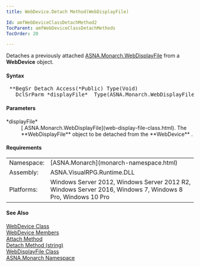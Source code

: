 ```yaml
---
title: WebDevice.Detach Method(WebDisplayFile)

Id: amfWebDeviceClassDetachMethod2
TocParent: amfWebDeviceClassDetachMethods
TocOrder: 20

---
```


Detaches a previously attached [ ASNA.Monarch.WebDisplayFile](web-display-file-class.html) from a **WebDevice** object.

#### Syntax 
<pre class="prettyprint"> **BegSr Detach Access(*Public) Type(Void)
   DclSrParm *displayFile*  Type(ASNA.Monarch.WebDisplayFile)**       </pre>  

#### Parameters
<dl>
        <dt>
 *displayFile* 
        </dt>
        <dd>
          [
        ASNA.Monarch.WebDisplayFile](web-display-file-class.html). The 
 **WebDisplayFile**  object to be detached from
        the 
 **WebDevice** .</dd>
</dl>  

<!-- -->

#### Requirements
<table class="dttable" cellspacing="0" cellpadding="4" width="60%">
           <colgroup>
            <col width="15%" style="font-weight:bold" />
            <col width="85%" />
          </colgroup>
          <tr>
            <td>Namespace:</td>
            <td>[ASNA.Monarch](monarch-namespace.html)</td>
          </tr>
          <tr>
            <td>Assembly:</td>
            <td>ASNA.VisualRPG.Runtime.DLL</td>
          </tr>
         <tr>
            <td>Platforms:</td>
            <td> Windows Server 2012, Windows Server 2012 R2, Windows Server 2016,  Windows 7, Windows 8 Pro, Windows 10 Pro</td>
         </tr>
</table>

<!-- end -->

#### See Also
[WebDevice Class](web-device-class.html) <br /> [ WebDevice Members](web-device-class-members.html) <br /> [ Attach Method](web-device-classAttach-methods.html) <br /> [ Detach Method (string)](web-device-classDetach-method.html) <br /> [ WebDisplayFile Class](web-display-file-class.html) <br /> [ASNA.Monarch Namespace](monarch-namespace.html) 
